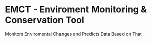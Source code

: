 # EMCT - Enviroment Monitoring & Conservation Tool

Monitors Enviromental Changes and Predicts Data Based on That
